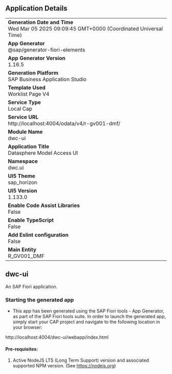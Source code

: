 ## Application Details
|               |
| ------------- |
|**Generation Date and Time**<br>Wed Mar 05 2025 09:09:45 GMT+0000 (Coordinated Universal Time)|
|**App Generator**<br>@sap/generator-fiori-elements|
|**App Generator Version**<br>1.16.5|
|**Generation Platform**<br>SAP Business Application Studio|
|**Template Used**<br>Worklist Page V4|
|**Service Type**<br>Local Cap|
|**Service URL**<br>http://localhost:4004/odata/v4/r-gv001-dmf/|
|**Module Name**<br>dwc-ui|
|**Application Title**<br>Datasphere Model Access UI|
|**Namespace**<br>dwc.ui|
|**UI5 Theme**<br>sap_horizon|
|**UI5 Version**<br>1.133.0|
|**Enable Code Assist Libraries**<br>False|
|**Enable TypeScript**<br>False|
|**Add Eslint configuration**<br>False|
|**Main Entity**<br>R_GV001_DMF|

## dwc-ui

An SAP Fiori application.

### Starting the generated app

-   This app has been generated using the SAP Fiori tools - App Generator, as part of the SAP Fiori tools suite.  In order to launch the generated app, simply start your CAP project and navigate to the following location in your browser:

http://localhost:4004/dwc-ui/webapp/index.html

#### Pre-requisites:

1. Active NodeJS LTS (Long Term Support) version and associated supported NPM version.  (See https://nodejs.org)



